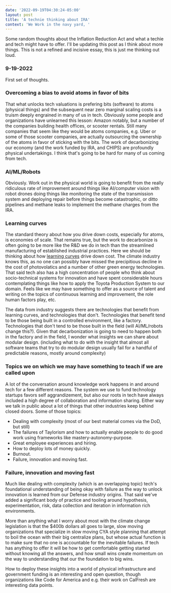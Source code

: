 ```yaml
---
date: '2022-09-19T04:30:24-05:00'
layout: post
title: 'A technie thinking about IRA'
context: 'We Work in the navy yard, '
---
```



Some random thoughts about the Inflation Reduction Act and what a techie and tech might have to offer.  I'll be updating this post as I think about more things.  This is not a refined and incisive essay, this is just me thinking out loud.

### 9-19-2022

First set of thoughts.

### Overcoming a bias to avoid atoms in favor of bits

That what unlocks tech valuations is prefering bits (software) to atoms (physical things) and the subsequent near zero marginal scaling costs is a truism deeply engrained in many of us in tech. Obviously some people and organizations have unlearned this lesson: Amazon notably, but a number of the companies building health offices, or scooter rentals. Still many companies that seem like they would be atoms companies, e.g. Uber or some of those scooter companies, are actually outsourcing the ownership of the atoms in favor of sticking with the bits. The work of decarbonizing our economy (and the work funded by IRA, and CHIPS) are profoundly physical undertakings. I think that's going to be hard for many of us coming from tech.

### AI/ML/Robots

Obviously. Work out in the physical world is going to benefit from the really ridiculous rate of improvement around things like AI/computer vision with robot drones doing things like monitoring the state of the transmission system and deploying repair before things become catastrophic, or ditto pipelines and methane leaks to implement the methane charges from the IRA.

### Learning curves

The standard theory about how you drive down costs, especially for atoms, is economies of scale. That remains true, but the work to decarbonize is often going to be more like the R&D we do in tech than the streamlined manufacturing of established industrial practices. Here we should be thinking about how [learning curves](https://en.wikipedia.org/wiki/Learning_curve) drive down cost. The climate industry knows this, as no one can possibly have missed the precipitious decline in the cost of photovolatics and a number of other green energy technologies. That said tech also has a high concentration of people who think about socio-technical systems for innovation and have spent considerable hours contemplating things like how to apply the Toyota Production System to our domain. Feels like we may have something to offer as a source of talent and writing on the topics of continuous learning and improvement, the role human factors play, etc. 

The data from industry suggests there are technologies that benefit from learning curves, and technologies that don't. Technologies that benefit tend to be those being built in a controlled environment, like a factory.  Technologies that don't tend to be those built in the field (will AI/ML/robots change this?). Given that decarbonization is going to need to happen both in the factory and in the field, I wonder what insights we can share about modular design. (including what to do with the insight that almost all software teams that try to do modular design usually fail for a handful of predictable reasons, mostly around complexity)

### Topics we on which we may have something to teach if we are called upon

A lot of the conversation around knowledge work happens in and around tech for a few different reasons. The system we use to fund technology startups favors self aggrandizement, but also our roots in tech have always included a high degree of collaboration and information sharing. Either way we talk in public about a lot of things that other industries keep behind closed doors.  Some of those topics:

* Dealing with complexity (most of our best material comes via the DoD, but still)
* The failures of Taylorism and how to actually enable people to do good work using frameworks like mastery-autonomy-purpose. 
* Great employee experiences and hiring.
* How to deploy lots of money quickly.
* Burnout.
* Failure, innovation and moving fast.

### Failure, innovation and moving fast

Much like dealing with complexity (which is an overlapping topic) tech's foundational understanding of being okay with failure as the way to unlock innovation is learned from our Defense industry origins. That said we've added a significant body of practice and tooling around hypothesis, experimentation, risk, data collection and iteration in information rich environments.

More than anything what I worry about most with the climate change legislation is that the $400b dollars all goes to large, slow moving organizations that specialize in slow moving CYA style planning that attempt to boil the ocean with their big centralize plans, but whose actual function is to make sure that no one is accountable for the inevitable failures. If tech has anything to offer it will be how to get comfortable getting started without knowing all the answers, and how small wins create momentum on the way to understanding that our the foundation to big wins. 

How to deploy these insights into a world of physical infrastructure and government funding is an interesting and open question, though organizations like Code for America and e.g. their work on CalFresh are interesting data points.







